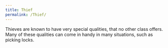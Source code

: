 ```yaml
---
title: Thief
permalink: /Thief/
---
```


Thieves are known to have very special qualities, that no other class
offers. Many of these qualities can come in handy in many situations,
such as picking locks.